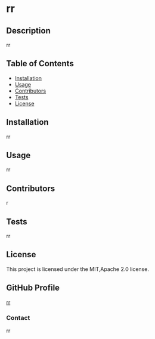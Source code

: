 # rr
## Description
rr
## Table of Contents
- [Installation](#installation)
- [Usage](#usage)
- [Contributors](#contributors)
- [Tests](#tests)
- [License](#license)
## Installation
rr
## Usage
rr
## Contributors
r
## Tests
rr
## License


This project is licensed under the MIT,Apache 2.0 license.
  
## GitHub Profile
[rr](https://github.com/rr)
### Contact
rr
